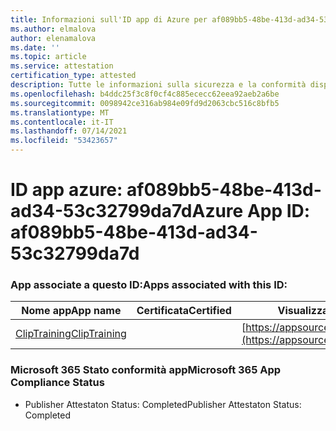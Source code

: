 ```yaml
---
title: Informazioni sull'ID app di Azure per af089bb5-48be-413d-ad34-53c32799da7d
ms.author: elmalova
author: elenamalova
ms.date: ''
ms.topic: article
ms.service: attestation
certification_type: attested
description: Tutte le informazioni sulla sicurezza e la conformità disponibili per af089bb5-48be-413d-ad34-53c32799da7d.
ms.openlocfilehash: b4ddc25f3c8f0cf4c885ececc62eea92aeb2a6be
ms.sourcegitcommit: 0098942ce316ab984e09fd9d2063cbc516c8bfb5
ms.translationtype: MT
ms.contentlocale: it-IT
ms.lasthandoff: 07/14/2021
ms.locfileid: "53423657"
---
```

# <a name="azure-app-id-af089bb5-48be-413d-ad34-53c32799da7d"></a><span data-ttu-id="008ea-103">ID app azure: af089bb5-48be-413d-ad34-53c32799da7d</span><span class="sxs-lookup"><span data-stu-id="008ea-103">Azure App ID: af089bb5-48be-413d-ad34-53c32799da7d</span></span>


### <a name="apps-associated-with-this-id"></a><span data-ttu-id="008ea-104">App associate a questo ID:</span><span class="sxs-lookup"><span data-stu-id="008ea-104">Apps associated with this ID:</span></span>
| <span data-ttu-id="008ea-105">**Nome app**</span><span class="sxs-lookup"><span data-stu-id="008ea-105">**App name**</span></span> | <span data-ttu-id="008ea-106">**Certificata**</span><span class="sxs-lookup"><span data-stu-id="008ea-106">**Certified**</span></span> | <span data-ttu-id="008ea-107">**Visualizzazione in AppSource**</span><span class="sxs-lookup"><span data-stu-id="008ea-107">**View in AppSource**</span></span> |
|-|-|-|
| [<span data-ttu-id="008ea-108">ClipTraining</span><span class="sxs-lookup"><span data-stu-id="008ea-108">ClipTraining</span></span>](https://docs.microsoft.com/en-us/microsoft-365-app-certification/forward/WA200001687) |  | [https://appsource.microsoft.com/product/office/WA200001687](https://appsource.microsoft.com/product/office/WA200001687) |

### <a name="microsoft-365-app-compliance-status"></a><span data-ttu-id="008ea-109">Microsoft 365 Stato conformità app</span><span class="sxs-lookup"><span data-stu-id="008ea-109">Microsoft 365 App Compliance Status</span></span>
- <span data-ttu-id="008ea-110">Publisher Attestaton Status: Completed</span><span class="sxs-lookup"><span data-stu-id="008ea-110">Publisher Attestaton Status: Completed</span></span>
